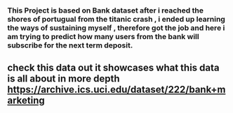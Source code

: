 ### This Project is based on Bank dataset after i reached the shores of portugual from the titanic crash , i ended up learning the ways of sustaining myself , therefore got the job and here i am trying to predict how many users from the bank will subscribe for the next term deposit.


## check this data out it showcases what this data is all about in more depth https://archive.ics.uci.edu/dataset/222/bank+marketing
